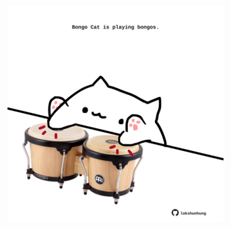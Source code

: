 <!-- built at 17/04/2023, 21:00:44 UTC -->
<p align="center">
  <img width="500" height="500" src="./ReadmeImage.svg">
</p>
